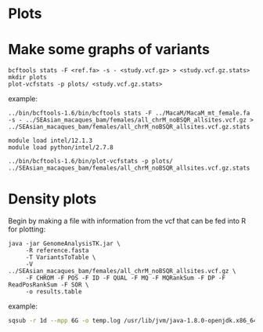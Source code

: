 # Plots

# Make some graphs of variants
```
bcftools stats -F <ref.fa> -s - <study.vcf.gz> > <study.vcf.gz.stats>
mkdir plots
plot-vcfstats -p plots/ <study.vcf.gz.stats>
```

example:

```
../bin/bcftools-1.6/bin/bcftools stats -F ../MacaM/MacaM_mt_female.fa -s - ../SEAsian_macaques_bam/females/all_chrM_noBSQR_allsites.vcf.gz > ../SEAsian_macaques_bam/females/all_chrM_noBSQR_allsites.vcf.gz.stats
```
```
module load intel/12.1.3
module load python/intel/2.7.8

```
```
../bin/bcftools-1.6/bin/plot-vcfstats -p plots/ ../SEAsian_macaques_bam/females/all_chrM_noBSQR_allsites.vcf.gz.stats
```

# Density plots

Begin by making a file with information from the vcf that can be fed into R for plotting:

```
java -jar GenomeAnalysisTK.jar \
     -R reference.fasta
     -T VariantsToTable \
     -V ../SEAsian_macaques_bam/females/all_chrM_noBSQR_allsites.vcf.gz \
     -F CHROM -F POS -F ID -F QUAL -F MQ -F MQRankSum -F DP -F ReadPosRankSum -F SOR \
     -o results.table
```
example:

```bash
sqsub -r 1d --mpp 6G -o temp.log /usr/lib/jvm/java-1.8.0-openjdk.x86_64/bin/java  -Xmx2g -jar ../bin/GenomeAnalysisTK-nightly-2017-10-07-g1994025/GenomeAnalysisTK.jar -R ../MacaM/MacaM_mt_y.fa -T VariantsToTable -V ../SEAsian_macaques_bam/females/all_chrM_noBSQR_allsites.vcf.gz -F CHROM -F POS -F ID -F QUAL -F MQ -F MQRankSum -F DP -F ReadPosRankSum -F SOR -o results.table
```
